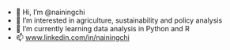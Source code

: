 - 👋 Hi, I’m @nainingchi
- 👀 I’m interested in agriculture, sustainability and policy analysis
- 🌱 I’m currently learning data analysis in Python and R
- 📫 www.linkedin.com/in/nainingchi

<!---
nainingchi/nainingchi is a ✨ special ✨ repository because its `README.md` (this file) appears on your GitHub profile.
You can click the Preview link to take a look at your changes.
--->
